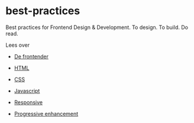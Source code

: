 # best-practices
Best practices for Frontend Design &amp; Development. To design. To build. Do read. 

Lees over 
- [De frontender](/docs/frontend.md)

- [HTML](docs/html.md)
- [CSS](docs/css.md)
- [Javascript](docs/js.md)

- [Responsive](docs/responsive.md)
- [Progressive enhancement](docs/PE.md)

